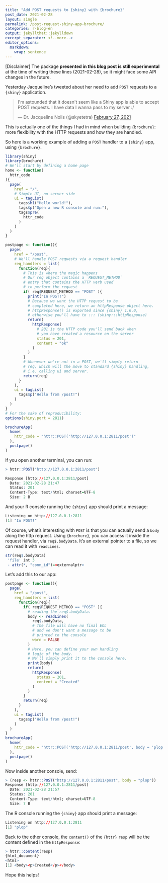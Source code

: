 ```yaml
---
title: "Add POST requests to {shiny} with {brochure}"
post_date: 2021-02-28
layout: single
permalink: /post-request-shiny-app-brochure/
categories: r-blog-en
output: jekyllthat::jekylldown
excerpt_separator: <!--more-->
editor_options: 
  markdown: 
    wrap: sentence
---
```


\[Disclaimer\] The package **presented in this blog post is still
experimental** at the time of writing these lines (2021-02-28), so it
might face some API changes in the future.

Yesterday Jacqueline’s tweeted about her need to add `POST` requests to
a `{shiny}` application.

<div data-align="center">

<blockquote class="twitter-tweet">

<p lang="en" dir="ltr">

I'm astounded that it doesn't seem like a Shiny app is able to accept
POST requests. I have data I wanna pass to my server :/

</p>

— Dr. Jacqueline Nolis (@skyetetra)
<a href="https://twitter.com/skyetetra/status/1365785536049291264?ref_src=twsrc%5Etfw">February
27, 2021</a>

</blockquote>

<script async src="https://platform.twitter.com/widgets.js" charset="utf-8"></script>

</div>

This is actually one of the things I had in mind when building
`{brochure}`: more flexibility with the HTTP requests and how they are
handled.

So here is a working example of adding a `POST` handler to a `{shiny}`
app, using `{brochure}`.

``` r
library(shiny)
library(brochure)
# We'll start by defining a home page
home <- function(
  httr_code
){
  page(
    href = "/",
    # Simple UI, no server side
    ui = tagList(
      tags$h1("Hello world!"), 
      tags$p("Open a new R console and run:"),
      tags$pre(
        httr_code
      )
    )
  )
}

postpage <- function(){
  page(
    href = "/post",
    # We'll handle POST requests via a request handler
    req_handlers = list(
      function(req){
        # This is where the magic happens
        # Our req object contains a `REQUEST_METHOD` 
        # entry that contains the HTTP verb used 
        # to perform the request
        if( req$REQUEST_METHOD == "POST" ){
          print("In POST!")
          # Because we want the HTTP request to be 
          # completed here, we return an httpResponse object here. 
          # httpResponse() is exported since {shiny} 1.6.0, 
          # otherwise you'll have to ::: (shiny:::httpResponse)
          return(
            httpResponse(
              # 201 is the HTTP code you'll send back when 
              # you have created a resource on the server
              status = 201, 
              content = "ok"
            )
          )
        } 
        # Whenever we're not in a POST, we'll simply return 
        # req, which will the move to standard {shiny} handling, 
        # i.e. calling ui and server.
        return(req)
      }
    ), 
    ui = tagList(
      tags$p("Hello from /post!")
    )
  )
}
# For the sake of reproducibility:
options(shiny.port = 2811)

brochureApp(
  home(
    httr_code = "httr::POST('http://127.0.0.1:2811/post')"
  ),
  postpage()
)
```

If you open another terminal, you can run:

``` r
> httr::POST("http://127.0.0.1:2811/post")

Response [http://127.0.0.1:2811/post]
  Date: 2021-02-28 21:47
  Status: 201
  Content-Type: text/html; charset=UTF-8
  Size: 2 B
```

And your R console running the `{shiny}` app should print a message:

``` r
Listening on http://127.0.0.1:2811
[1] "In POST!"
```

Of course, what’s interesting with `POST` is that you can actually send
a `body` along the http request. Using `{brochure}`, you can access it
inside the request handler, via `req$.bodyData`. It’s an external
pointer to a file, so we can read it with `readLines`.

``` r
str(req$.bodyData)
 'file' int 3
 - attr(*, "conn_id")=<externalptr> 
```

Let’s add this to our app:

``` r
postpage <- function(){
  page(
    href = "/post",
    req_handlers = list(
      function(req){
        if( req$REQUEST_METHOD == "POST" ){
          # reading the req$.bodyData. 
          body <- readLines(
            req$.bodyData,
            # The file will have no final EOL
            # and we don't want a message to be 
            # printed to the console
            warn = FALSE
          )
          # Here, you can define your own handling 
          # logic of the body. 
          # We'll simply print it to the console here.
          print(body)
          return(
            httpResponse(
              status = 201, 
              content = "Created"
            )
          )
        } 
        return(req)
      }
    ), 
    ui = tagList(
      tags$p("Hello from /post!")
    )
  )
}
brochureApp(
  home(
    httr_code = "httr::POST('http://127.0.0.1:2811/post', body = 'plop')"
  ),
  postpage()
)
```

Now inside another console, send:

``` r
> (resp <- httr::POST("http://127.0.0.1:2811/post", body = "plop"))
Response [http://127.0.0.1:2811/post]
  Date: 2021-02-28 21:57
  Status: 201
  Content-Type: text/html; charset=UTF-8
  Size: 7 B
```

The R console running the `{shiny}` app should print a message:

``` r
Listening on http://127.0.0.1:2811
[1] "plop"
```

Back to the other console, the `content()` of the `{httr}` `resp` will
be the content defined in the `httpResponse`:

``` r
> httr::content(resp)
{html_document}
<html>
[1] <body><p>Created</p></body>
```

Hope this helps\!
